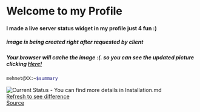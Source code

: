 # Welcome to my Profile
#### I made a live server status widget in my profile just 4 fun :)
##### image is being created right after requested by client
##### Your browser will cache the image :(. so you can see the updated picture clicking [Here!](https://mehmet.ninja/status/)

```sh
mehmet@XX:~$summary
```

 <img src="https://mehmet.ninja/status/"  alt="Current Status">
 - You can find more details in Installation.md
<br><a href="https://mehmet.ninja/status/">Refresh to see difference</a>
<br> <a href="https://github.com/6mc/6mc/blob/master/index.js">Source</a>
